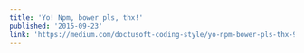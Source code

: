 ```yaml
---
title: 'Yo! Npm, bower pls, thx!'
published: '2015-09-23'
link: 'https://medium.com/doctusoft-coding-style/yo-npm-bower-pls-thx-9ea28d78f47'
---
```

